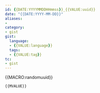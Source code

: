 ```yaml
---
id: {{DATE:YYYYMMDDHHmmss}}_{{VALUE:uuid}}
date: "{{DATE:YYYY-MM-DD}}"
aliases:
- 
category:
- gist
gist:
  language:
  - {{VALUE:language}}
  tags:
  - {{VALUE:tag}}
tc:
- gist
---
```

{{MACRO:randomuuid}}

```{{VALUE:codeblock}}
{{MVALUE}}
```
